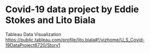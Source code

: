 # Covid-19 data project by Eddie Stokes and Lito Biala

Tableau Data Visualization
https://public.tableau.com/profile/lito.biala#!/vizhome/U_S_Covid-19DataProject6720/Story1
